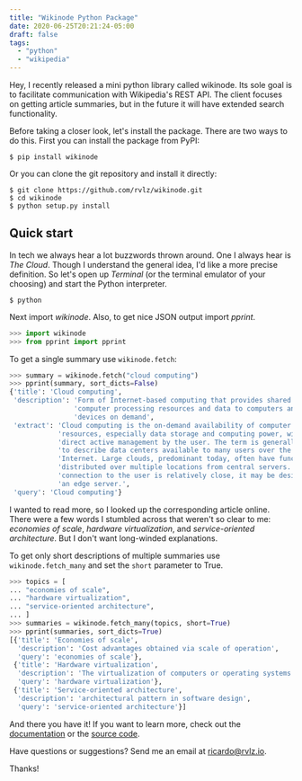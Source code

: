 ```yaml
---
title: "Wikinode Python Package"
date: 2020-06-25T20:21:24-05:00
draft: false
tags:
  - "python"
  - "wikipedia"
---
```


Hey, I recently released a mini python library called wikinode. Its sole goal is to
facilitate communication with Wikipedia's REST API. The client focuses on getting article
summaries, but in the future it will have extended search functionality.

Before taking a closer look, let's install the package. There are two ways to do this.
First you can install the package from PyPI:

```shell
$ pip install wikinode
```

Or you can clone the git repository and install it directly:

```shell
$ git clone https://github.com/rvlz/wikinode.git
$ cd wikinode
$ python setup.py install
```

## Quick start

In tech we always hear a lot buzzwords thrown around. One I always hear is *The Cloud*.
Though I understand the general idea, I'd like a more precise definition. So let's open 
up *Terminal* (or the terminal emulator of your choosing) and start the Python interpreter.

```shell
$ python
```

Next import *wikinode*. Also, to get nice JSON output import *pprint*.

```python
>>> import wikinode
>>> from pprint import pprint
```

To get a single summary use `wikinode.fetch`:

```python
>>> summary = wikinode.fetch("cloud computing")
>>> pprint(summary, sort_dicts=False)
{'title': 'Cloud computing',
 'description': 'Form of Internet-based computing that provides shared '
                'computer processing resources and data to computers and other '
                'devices on demand',
 'extract': 'Cloud computing is the on-demand availability of computer system '
            'resources, especially data storage and computing power, without '
            'direct active management by the user. The term is generally used '
            'to describe data centers available to many users over the '
            'Internet. Large clouds, predominant today, often have functions '
            'distributed over multiple locations from central servers. If the '
            'connection to the user is relatively close, it may be designated '
            'an edge server.',
 'query': 'Cloud computing'}
```

I wanted to read more, so I looked up the corresponding article online. There were a few
words I stumbled across that weren't so clear to me: *economies of scale*, *hardware
virtualization*, and *service-oriented architecture*. But I don't want long-winded
explanations.

To get only short descriptions of multiple summaries use `wikinode.fetch_many` and set the
`short` parameter to True.

```python
>>> topics = [
... "economies of scale",
... "hardware virtualization",
... "service-oriented architecture",
... ]
>>> summaries = wikinode.fetch_many(topics, short=True)
>>> pprint(summaries, sort_dicts=True)
[{'title': 'Economies of scale',
  'description': 'Cost advantages obtained via scale of operation',
  'query': 'economies of scale'},
 {'title': 'Hardware virtualization',
  'description': 'The virtualization of computers or operating systems',
  'query': 'hardware virtualization'},
 {'title': 'Service-oriented architecture',
  'description': 'architectural pattern in software design',
  'query': 'service-oriented architecture'}]
```

And there you have it! If you want to learn more, check out the 
[documentation](https://wikinode.readthedocs.io/en/latest/) or the
[source code](https://github.com/rvlz/wikinode).

Have questions or suggestions? Send me an email at ricardo@rvlz.io.

Thanks!
